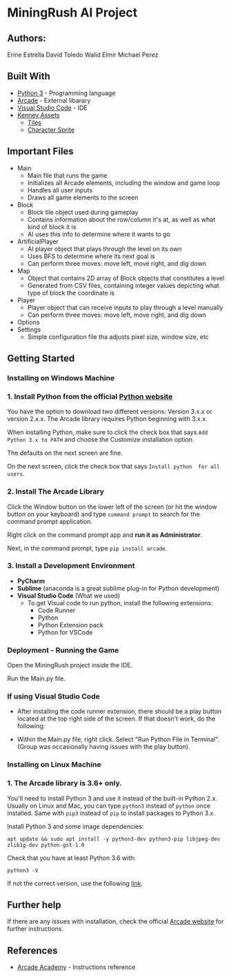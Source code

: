 # MiningRush AI Project


## Authors:
Erine Estrella
David Toledo
Walid Elmir
Michael Perez

## Built With
* [Python 3](https://www.python.org/downloads/) - Programming language
* [Arcade](http://arcade.academy/index.html) - External libarary 
* [Visual Studio Code](https://code.visualstudio.com/download) - IDE
* [Kenney Assets](https://kenney.nl/)
  * [Tiles](https://kenney.nl/assets/voxel-pack) 
  * [Character Sprite](https://kenney.nl/assets/platformer-characters-1)

## Important Files
- Main 
  - Main file that runs the game
  - Initializes all Arcade elements, including the window and game loop
  - Handles all user inputs
  - Draws all game elements to the screen
- Block
  - Block tile object used during gameplay
  - Contains information about the row/column it's at, as well as what kind of block it is
  - AI uses this info to determine where it wants to go
- ArtificialPlayer
  - AI player object that plays through the level on its own
  - Uses BFS to determine where its next goal is
  - Can perform three moves: move left, move right, and dig down
- Map
  - Object that contains 2D array of Block objects that constitutes a level
  - Generated from CSV files, containing integer values depicting what type of block the coordinate is
- Player
  - Player object that can receive inputs to play through a level manually
  - Can perform three moves: move left, move right, and dig down
- Options
- Settings 
  - Simple configuration file tha adjusts pixel size, window size, etc

## Getting Started

### Installing on Windows Machine

### 1. Install Python from the official [Python website](https://www.python.org/downloads/)
    
  You have the option to download two different versions: 
  Version 3.x.x or version 2.x.x. The Arcade library requires 
  Python beginning with 3.x.x.

  When installing Python, make sure to click the check box
  that says `Add Python 3.x to PATH` and choose the Customize 
  installation option. 

  The defaults on the next screen are fine. 

  On the next screen, click the check box that says `Install python 
  for all users`. 

### 2. Install The Arcade Library

  Click the Window button on the lower left of the screen (or hit
  the window button on your keyboard) and type `command prompt`
  to search for the command prompt application. 

  Right click on the command prompt app and **run it as Administrator**. 

  Next, in the command prompt, type `pip install arcade`.

### 3. Install a Development Environment

  - **PyCharm**
  - **Sublime** (anaconda is a great sublime plug-in for Python
    development)
  - **Visual Studio Code** (What we used)
      - To get Visual code to run python, install the following 
        extensions: 
          - Code Runner
          - Python 
          - Python Extension pack
          - Python for VSCode
    
### Deployment - Running the Game

Open the MiningRush project inside the IDE. 

Run the Main.py file. 

### If using Visual Studio Code

  * After installing the code runner extension, there should be a play 
  button located at the top right side of the screen. If that doesn't 
  work, do the following:

  * Within the Main.py file, right click. Select "Run Python File in 
  Terminal". (Group was occasionally having issues with the play 
  button). 

### Installing on Linux Machine

### 1. The Arcade library is 3.6+ only. 

  You'll need to install Python 3 and use it instead of the built-in Python 2.x. 
  Usually on Linux and Mac, you can type `python3` instead of `python` once 
  installed. Same with `pip3` instead of `pip` to install packages to Python 3.x.

  Install Python 3 and some image dependencies: 

    apt update && sudo apt install -y python3-dev python3-pip libjpeg-dev zlib1g-dev python-gst-1.0

  Check that you have at least Python 3.6 with: 

    python3 -V
  
  If not the correct version, use the following [link](https://tecadmin.net/install-python-3-6-ubuntu-linuxmint/).


## Further help 

If there are any issues with installation, check the official [Arcade website](http://arcade.academy) for further 
instructions. 

## References
* [Arcade Academy](http://arcade.academy/installation.html) - Instructions reference


    




